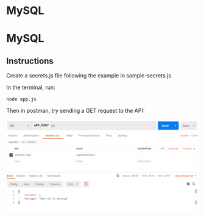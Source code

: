 # MySQL

# MySQL

## Instructions

Create a secrets.js file following the example in sample-secrets.js

In the terminal, run:

    node app.js
    
Then in postman, try sending a GET request to the API:

<img src="https://github.com/serena-ramley/MySQL/blob/main/sampleGET.png" alt="Sample GET request in Postman" />
